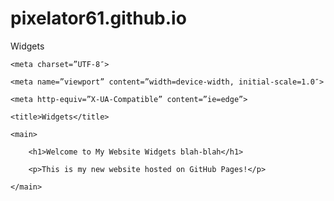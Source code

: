 # pixelator61.github.io
Widgets

<!DOCTYPE HTML>

<html lang=”en”>

  <head>

    <meta charset=”UTF-8″>

    <meta name=”viewport” content=”width=device-width, initial-scale=1.0″>

    <meta http-equiv=”X-UA-Compatible” content=”ie=edge”>

    <title>Widgets</title>

  </head>

  <body>

    <main>

        <h1>Welcome to My Website Widgets blah-blah</h1>  

        <p>This is my new website hosted on GitHub Pages!</p>

    </main>

  </body>

</html>
